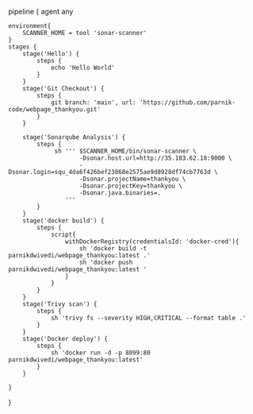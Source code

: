 pipeline {
    agent any
    
    environment{
        SCANNER_HOME = tool 'sonar-scanner'
    }
    stages {
        stage('Hello') {
            steps {
                echo 'Hello World'
            }
        }
        stage('Git Checkout') {
            steps {
                git branch: 'main', url: 'https://github.com/parnik-code/webpage_thankyou.git'
            }
        }
        
        stage('Sonarqube Analysis') {
            steps {
                 sh ''' $SCANNER_HOME/bin/sonar-scanner \
                        -Dsonar.host.url=http://35.183.62.18:9000 \
                        -Dsonar.login=squ_4da6f426bef23868e2575ae9d8928df74cb7763d \
                        -Dsonar.projectName=thankyou \
                        -Dsonar.projectKey=thankyou \
                        -Dsonar.java.binaries=. 
                    '''
            }
        }
        stage('docker build') {
            steps {
                script{
                    withDockerRegistry(credentialsId: 'docker-cred'){
                        sh 'docker build -t parnikdwivedi/webpage_thankyou:latest .'
                        sh 'docker push parnikdwivedi/webpage_thankyou:latest '
                    }
                }
            }
        }
        stage('Trivy scan') {
            steps {
                sh 'trivy fs --severity HIGH,CRITICAL --format table .'
            }
        }
        stage('Docker deploy') {
            steps {
                sh 'docker run -d -p 8099:80 parnikdwivedi/webpage_thankyou:latest'
            }
        }
        
    }
}

